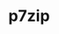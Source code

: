 ---
title: "p7zip"
layout: cache
categories: [package, develop-2025-03-23]
meta: {"compilers": ["gcc@=11.4.0"], "num_specs": 1, "num_specs_by_stack": {"e4s": 1, "root": 1, "tutorial": 1}, "oss": ["ubuntu22.04"], "platforms": ["linux"], "stacks": ["e4s", "root", "tutorial"], "targets": ["x86_64_v3"], "versions": ["17.05"]}
spec_details: [{"compiler": "gcc@=11.4.0", "hash": "mp6gmgksrjfcqgcxoo5ovnqtn37guhol", "os": "ubuntu22.04", "platform": "linux", "size": "-", "stacks": ["e4s", "root", "tutorial"], "target": "x86_64_v3", "variants": ["build_system=makefile"], "versions": ["17.05"]}]
---